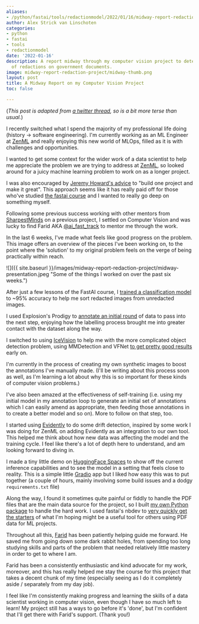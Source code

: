 ```yaml
---
aliases:
- /python/fastai/tools/redactionmodel/2022/01/16/midway-report-redaction-project.html
author: Alex Strick van Linschoten
categories:
- python
- fastai
- tools
- redactionmodel
date: '2022-01-16'
description: A report midway through my computer vision project to detect the presence
  of redactions on government documents.
image: midway-report-redaction-project/midway-thumb.png
layout: post
title: A Midway Report on my Computer Vision Project
toc: false

---
```


(_This post is adapted from
[a twitter thread](https://twitter.com/strickvl/status/1482645800656281604), so
is a bit more terse than usual._)

I recently switched what I spend the majority of my professional life doing
(history -> software engineering). I'm currently working as an ML Engineer at
[ZenML](https://github.com/zenml-io/zenml) and really enjoying this new world of
MLOps, filled as it is with challenges and opportunities.

I wanted to get some context for the wider work of a data scientist to help me
appreciate the problem we are trying to address at
[ZenML](https://github.com/zenml-io/zenml), so looked around for a juicy machine
learning problem to work on as a longer project.

I was also encouraged by
[Jeremy Howard's advice](https://www.alexstrick.com/blog/fastai-lesson-zero) to
"build one project and make it great". This approach seems like it has really
paid off for those who've studied [the fastai course](https://course.fast.ai)
and I wanted to really go deep on something myself.

Following some previous success working with other mentors from
[SharpestMinds](https://www.sharpestminds.com) on a previous project, I settled
on Computer Vision and was lucky to find Farid AKA
[@ai_fast_track](https://twitter.com/ai_fast_track) to mentor me through the
work.

In the last 6 weeks, I've made what feels like good progress on the problem.
This image offers an overview of the pieces I've been working on, to the point
where the 'solution' to my original problem feels on the verge of being
practically within reach.

![]({{ site.baseurl
}}/images/midway-report-redaction-project/midway-presentation.jpeg "Some of the things
I worked on over the past six weeks.")

After just a few lessons of the FastAI course, I
[trained a classification model](https://mlops.systems/fastai/redactionmodel/computervision/datalabelling/2021/09/06/redaction-classification-chapter-2.html)
to ~95% accuracy to help me sort redacted images from unredacted images.

I used Explosion's Prodigy to
[annotate an initial round](https://mlops.systems/redactionmodel/computervision/datalabelling/2021/11/29/prodigy-object-detection-training.html)
of data to pass into the next step, enjoying how the labelling process brought
me into greater contact with the dataset along the way.

I switched to using [IceVision](https://airctic.com/) to help me with the more
complicated object detection problem, using MMDetection and VFNet
[to get pretty good results](https://mlops.systems/redactionmodel/computervision/progressreport/2021/12/11/redaction-progress-week-one.html)
early on.

I'm currently in the process of creating my own synthetic images to boost the
annotations I've manually made. (I'll be writing about this process soon as
well, as I'm learning a lot about why this is so important for these kinds of
computer vision problems.)

I've also been amazed at the effectiveness of self-training (i.e. using my
initial model in my annotation loop to generate an initial set of annotations
which I can easily amend as appropriate, then feeding those annotations in to
create a better model and so on). More to follow on that step, too.

I started using [Evidently](https://evidentlyai.com) to do some drift detection,
inspired by some work I was doing for ZenML on adding Evidently as an
integration to our own tool. This helped me think about how new data was
affecting the model and the training cycle. I feel like there's a lot of depth
here to understand, and am looking forward to diving in.

I made a tiny little demo on [HuggingFace Spaces](https://huggingface.co/spaces)
to show off the current inference capabilities and to see the model in a setting
that feels close to reality. This is a simple little
[Gradio](https://www.gradio.app) app but I liked how easy this was to put
together (a couple of hours, mainly involving some build issues and a dodgy
`requirements.txt` file)

Along the way, I found it sometimes quite painful or fiddly to handle the PDF
files that are the main data source for the project, so I built
[my own Python package](https://pypi.org/project/pdfsplitter/) to handle the
hard work. I used fastai's nbdev to
[very quickly get the starters](https://mlops.systems/python/jupyter/fastai/tools/2022/01/06/nbdev-early-impressions.html)
of what I'm hoping might be a useful tool for others using PDF data for ML
projects.

Throughout all this, [Farid](https://www.linkedin.com/in/farid-hassainia-ca/)
has been patiently helping guide me forward. He saved me from going down some
dark rabbit holes, from spending too long studying skills and parts of the
problem that needed relatively little mastery in order to get to where I am.

Farid has been a consistently enthusiastic and kind advocate for my work,
moreover, and this has really helped me stay the course for this project that
takes a decent chunk of my time (especially seeing as I do it completely aside /
separately from my day job).

I feel like I'm consistently making progress and learning the skills of a data
scientist working in computer vision, even though I have so much left to learn!
My project still has a ways to go before it's 'done', but I'm confident that
I'll get there with Farid's support. (Thank you!)
